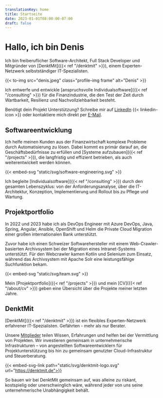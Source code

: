 ```yaml
---
translationKey: home
title: Startseite
date: 2023-01-01T08:00:00-07:00
draft: false
---
```


# Hallo, ich bin Denis
Ich bin freiberuflicher Software-Architekt, Full Stack Developer und Mitgründer von [DenktMit]({{< ref "/denktmit" >}}), einem Experten-Netzwerk selbstständiger IT-Spezialisten.

{{< to-img src="denis.jpeg" class="profile-img frame" alt="Denis" >}}

Ich entwerfe und entwickle [anspruchsvolle Individualsoftware]({{< ref "/consulting" >}}) für die Finanzindustrie, die den Test der Zeit durch Wartbarkeit, Resilienz und Nachvollziehbarkeit besteht.

Benötigt dein Projekt Unterstützung? Schreibe mir auf [LinkedIn](https://www.linkedin.com/in/dmalolepszy) 
{{< linkedin-icon >}}&nbsp;oder kontaktiere mich direkt per [E-Mail](mailto:kontakt@dmalo.de).


## Softwareentwicklung
Ich helfe meinen Kunden aus der Finanzwirtschaft komplexe Probleme durch Automatisierung zu lösen. Dabei kommt es primär darauf an, die Geschäftsbedürfnisse zu erfüllen und [Systeme aufzubauen]({{< ref "/projects" >}}), die langfristig und effizient betrieben, als auch weiterentwickelt werden können.

{{< embed-svg "static/svg/software-engineering.svg" >}}

Ich begleite [Individualsoftware]({{< ref "/consulting" >}}) durch den gesamten Lebenszyklus: von der Anforderungsanalyse, über die IT-Architektur, Konzeption, Implementierung und Rollout bis zu Pflege und Wartung.


## Projektportfolio
In 2022 und 2023 habe ich als DevOps Engineer mit Azure DevOps, Java, Spring, Angular, Ansible, OpenShift und Helm die Private Cloud Migration einer großen internationalen Bank unterstützt.

Zuvor habe ich einen Schweizer Softwarehersteller mit einem Web-Crawler-basierten Archivsystem bei der Migration eines Intranet-Systems unterstützt. Für den Webcrawler kamen Kotlin und Selenium zum Einsatz, während das Archivsystem mit Apache Solr eine leistungsfähige Suchfunktion bekam.

{{< embed-svg "static/svg/team.svg" >}}

Mein [Projektportfolio]({{< ref "/projects" >}}) und mein [CV]({{< ref "/about/cv" >}}) geben eine Übersicht über die Projekte meiner letzten Jahre. 


## DenktMit
[DenktMit]({{< ref "/denktmit" >}}) ist ein flexibles Experten-Netzwerk erfahrener IT-Spezialisten. Gefährten - mehr als nur Berater.

Unsere [Mitglieder](https://denktmit.de/team/) teilen Wissen, Erfahrungen und helfen bei der Vermittlung von Projekten. Wir investieren gemeinsam in unternehmerische Infrastrukturen – von angestellten Softwareentwicklern für Projektunterstützung bis hin zu gemeinsam genutzter Cloud-Infrastruktur und Steuerberatung.

{{< embed-svg-link path="static/svg/denktmit-logo.svg" url="https://denktmit.de">}}

So bauen wir bei DenktMit gemeinsam auf, was alleine zu riskant, kostspielig oder unerschwinglich wäre, während jeder von uns seine unternehmerische Unabhängigkeit behält.
